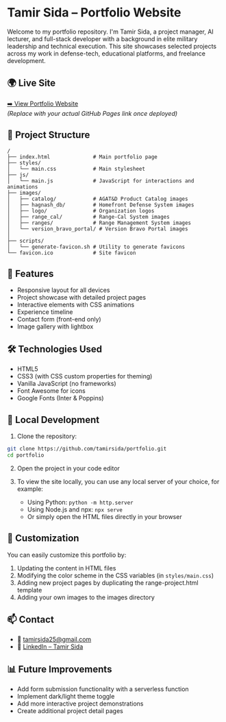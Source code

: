 # Tamir Sida – Portfolio Website

Welcome to my portfolio repository. I'm Tamir Sida, a project manager, AI lecturer, and full-stack developer with a background in elite military leadership and technical execution. This site showcases selected projects across my work in defense-tech, educational platforms, and freelance development.

## 🌍 Live Site

[➡️ View Portfolio Website](https://tamirsida.github.io/portfolio)  
*(Replace with your actual GitHub Pages link once deployed)*

## 📂 Project Structure

```
/
├── index.html              # Main portfolio page
├── styles/
│   └── main.css            # Main stylesheet
├── js/
│   └── main.js             # JavaScript for interactions and animations
├── images/
│   ├── catalog/            # AGAT&D Product Catalog images
│   ├── hagnash_db/         # Homefront Defense System images
│   ├── logo/               # Organization logos
│   ├── range_cal/          # Range-Cal System images
│   ├── ranges/             # Range Management System images
│   └── version_bravo_portal/ # Version Bravo Portal images
│
├── scripts/
│   └── generate-favicon.sh # Utility to generate favicons
└── favicon.ico             # Site favicon
```

## 🚀 Features

- Responsive layout for all devices
- Project showcase with detailed project pages
- Interactive elements with CSS animations
- Experience timeline
- Contact form (front-end only)
- Image gallery with lightbox

## 🛠️ Technologies Used

- HTML5
- CSS3 (with CSS custom properties for theming)
- Vanilla JavaScript (no frameworks)
- Font Awesome for icons
- Google Fonts (Inter & Poppins)

## 🔧 Local Development

1. Clone the repository:
```bash
git clone https://github.com/tamirsida/portfolio.git
cd portfolio
```

2. Open the project in your code editor

3. To view the site locally, you can use any local server of your choice, for example:
   - Using Python: `python -m http.server`
   - Using Node.js and npx: `npx serve`
   - Or simply open the HTML files directly in your browser

## 📝 Customization

You can easily customize this portfolio by:

1. Updating the content in HTML files
2. Modifying the color scheme in the CSS variables (in `styles/main.css`)
3. Adding new project pages by duplicating the range-project.html template
4. Adding your own images to the images directory

## 📫 Contact

- 📧 tamirsida25@gmail.com
- 💼 [LinkedIn – Tamir Sida](https://linkedin.com/in/tamir-sida-b118712a1)

## 📊 Future Improvements

- Add form submission functionality with a serverless function
- Implement dark/light theme toggle
- Add more interactive project demonstrations
- Create additional project detail pages 